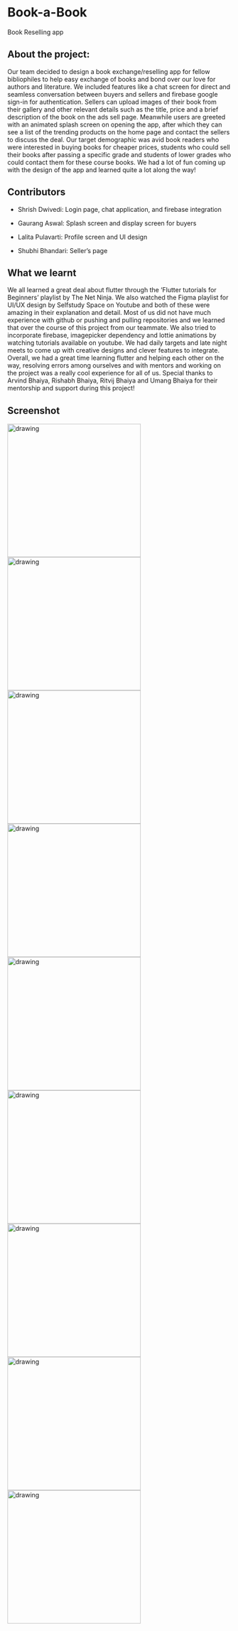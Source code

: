 # Book-a-Book
Book Reselling app


## About the project:

Our team decided to design a book exchange/reselling app for fellow bibliophiles to
help easy exchange of books and bond over our love for authors and literature. We
included features like a chat screen for direct and seamless conversation between
buyers and sellers and firebase google sign-in for authentication. Sellers can upload
images of their book from their gallery and other relevant details such as the title,
price and a brief description of the book on the ads sell page. Meanwhile users are
greeted with an animated splash screen on opening the app, after which they can see
a list of the trending products on the home page and contact the sellers to discuss the
deal. Our target demographic was avid book readers who were interested in buying
books for cheaper prices, students who could sell their books after passing a specific
grade and students of lower grades who could contact them for these course books.
We had a lot of fun coming up with the design of the app and learned quite a lot
along the way!


## Contributors


- Shrish Dwivedi: Login page, chat application, and firebase integration

- Gaurang Aswal: Splash screen and display screen for buyers

- Lalita Pulavarti: Profile screen and UI design

- Shubhi Bhandari: Seller’s page


## What we learnt

We all learned a great deal about flutter through the ‘Flutter tutorials for Beginners’
playlist by The Net Ninja. We also watched the Figma playlist for UI/UX design by
Selfstudy Space on Youtube and both of these were amazing in their explanation and
detail. Most of us did not have much experience with github or pushing and pulling
repositories and we learned that over the course of this project from our teammate.
We also tried to incorporate firebase, imagepicker dependency and lottie animations
by watching tutorials available on youtube. We had daily targets and late night meets
to come up with creative designs and clever features to integrate. Overall, we had a
great time learning flutter and helping each other on the way, resolving errors among
ourselves and with mentors and working on the project was a really cool experience
for all of us. Special thanks to Arvind Bhaiya, Rishabh Bhaiya, Ritvij Bhaiya and
Umang Bhaiya for their mentorship and support during this project!

## Screenshot
  <p float="left">
<img src="https://user-images.githubusercontent.com/72087189/119714052-05f58580-be80-11eb-9b86-08d0ed2b72b1.jpeg" alt="drawing" width="300" />
<img src="https://user-images.githubusercontent.com/72087189/119714311-5a990080-be80-11eb-8cc3-8e71e8f0ee68.jpeg" alt="drawing" width="300" />
<img src="https://user-images.githubusercontent.com/72087189/119714332-5f5db480-be80-11eb-861a-98c775dfe2fc.jpeg" alt="drawing" width="300" />
<img src="https://user-images.githubusercontent.com/72087189/119714387-713f5780-be80-11eb-80f5-a8d538c061d6.jpeg" alt="drawing" width="300" />
<img src="https://user-images.githubusercontent.com/72087189/119714448-84522780-be80-11eb-8f80-14de961e525c.jpeg" alt="drawing" width="300" />
<img src="https://user-images.githubusercontent.com/72087189/119714391-72708480-be80-11eb-9e48-427031d388d0.jpeg" alt="drawing" width="300" />
<img src="https://user-images.githubusercontent.com/72087189/119714394-73091b00-be80-11eb-9d79-7c05175757bc.jpeg" alt="drawing" width="300" />
<img src="https://user-images.githubusercontent.com/72087189/119714397-73a1b180-be80-11eb-857d-65a9d6651996.jpeg" alt="drawing" width="300" />
<img src="https://user-images.githubusercontent.com/72087189/119714398-73a1b180-be80-11eb-8be5-060df1d4d314.jpeg" alt="drawing" width="300" />

</p>














